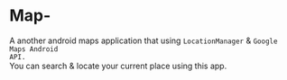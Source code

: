 # Map-
A another  android maps application that using <code>LocationManager</code> & <code>Google
Maps Android API.</code><br>
You can search & locate your current place using this app.
